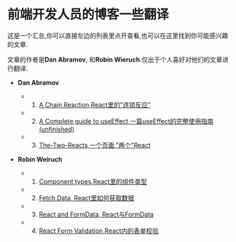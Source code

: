 # 前端开发人员的博客一些翻译

这是一个汇总,你可以直接左边的列表里点开查看,也可以在这里找到你可能感兴趣的文章.  

文章的作者是**Dan Abramov**, 和**Robin Wieruch**.仅出于个人喜好对他们的文章进行翻译.  

* **Dan Abramov**
    * 1. [A Chain Reaction,React里的"连锁反应"](./Dan-Abramov/A-Chain-Reaction.md)
    * 2. [A Complete guide to useEffect,一篇useEffect的完整使用指南(unfinished)](./Dan-Abramov/A-Complete-Guide-to-useEffect.md)
    * 3. [The-Two-Reacts,一个页面,"两个"React](./Dan-Abramov/The-Two-Reacts.md)


* **Robin Weiruch**
    * 1. [Component types,React里的组件类型](./Robin-Wieruch/Component-Types.md)
    * 2. [Fetch Data, React里如何获取数据](./Robin-Wieruch/Fetch-Data.md)
    * 3. [React and FormData, React与FormData](./Robin-Wieruch/React-and-FormData.md)
    * 4. [React Form Validation,React内的表单校验](./Robin-Wieruch/React-Form-Validation.md)

